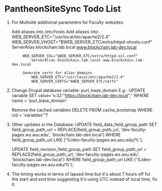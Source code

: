 # PantheonSiteSync Todo List
1) For Multisite additional parameters for Faculty websites:

    Add aliases into /etc/hosts
    Add aliases into:
        WEB_SERVER_ETC="/usr/local/etc/apache2/2.4"
            WEB_SERVER_VHOST="$WEB_SERVER_ETC/extra/httpd-vhosts.conf"
                ServerAlias blockchain.lab.local www.blockchain.lab-dev.local

            WEB_SERVER_SSL="$WEB_SERVER_ETC/extra/httpd-ssl.conf"
                ServerAlias blockchain.lab.local www.blockchain.lab-dev.local

            Generate certs for alias domains
                WEB_SERVER_ETC="/usr/local/etc/apache2/2.4"
                WEB_SERVER_CERTS="$WEB_SERVER_ETC/certs"

2) Change Drupal database variable: purl_base_domain
    E.g.:
        UPDATE variable
        SET    value='s:32:"https://blockchain.lab-dev.local";'
        WHERE  name = 'purl_base_domain'

    Remove the cached variables
        DELETE FROM cache_bootstrap WHERE cid = 'variables'"?

3) Other updates in the Database:
    UPDATE field_data_field_group_path
    SET field_group_path_url = REPLACE(field_group_path_url, 'dev-faculty-pages.ws.asu.edu', 'blockchain.lab-dev.local')
    WHERE field_group_path_url LIKE ('%/dev-faculty-pages.ws.asu.edu/%');

    UPDATE field_revision_field_group_path
    SET field_group_path_url = REPLACE(field_group_path_url, 'dev-faculty-pages.ws.asu.edu', 'blockchain.lab-dev.local')
    WHERE field_group_path_url LIKE ('%/dev-faculty-pages.ws.asu.edu/%');

4) The timing works in terms of lapsed time but it's about 7 hours off for the start and end time suggesting it's using UTC instead of local time, fix it.
